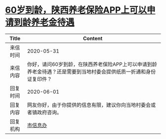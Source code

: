 # <a href="http://www.shangluo.gov.cn/zmhd/ldxxxx.jsp?urltype=leadermail.LeaderMailContentUrl&wbtreeid=1112&leadermailid=5936">60岁到龄，陕西养老保险APP上可以申请到龄养老金待遇</a>
|Title|Content|
|:---:|---|
|来信时间|2020-05-31|
|来信内容|你好，请问60岁到龄，在陕西养老保险APP上可以申请到龄养老金待遇？还是需要到当地村委会提供纸质一折通和身份证复印件？|
|回复时间|2020-06-01|
|回复内容|网友你好，由于你提供的信息有限，建议你向当地村委会或者镇政府咨询。|
|回复机构|<a href="../../categories/agencies/市信息办.md">市信息办</a>|
